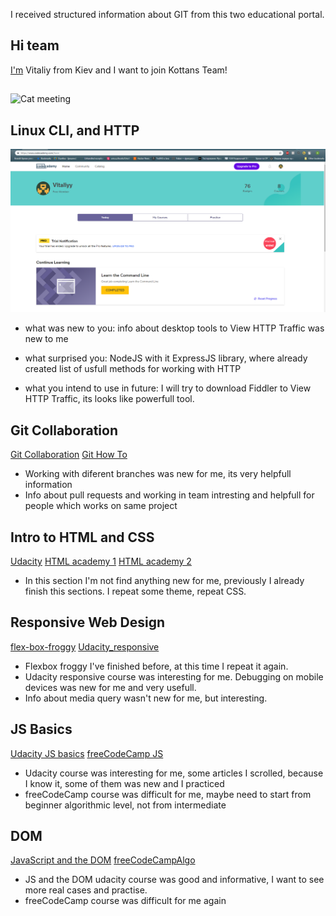 I received structured information about GIT from this two educational portal.

## Hi team
[I'm](https://github.com/V1taliy) Vitaliy from Kiev and I want to join Kottans Team!
##
![Cat meeting](https://media.giphy.com/media/eXTue7sCt6ZvG/giphy.gif)

## Linux CLI, and HTTP
![CodeAcademy](task_linux_cli/comandLine.png)

* what was new to you: 
info about desktop tools to View HTTP Traffic was new to me
* what surprised you:
NodeJS with it ExpressJS library, where already created list of usfull methods for working with HTTP

* what you intend to use in future:
I will try to download Fiddler to View HTTP Traffic, its looks like powerfull tool.

## Git Collaboration
[Git Collaboration](task_git_collaboration/githubColaboration.png)
[Git How To](task_git_collaboration/howToGit.png)

+ Working with diferent branches was new for me, its very helpfull information
+ Info about pull requests and working in team intresting and helpfull for people which works on same project


## Intro to HTML and CSS
[Udacity](task_html_css_intro/Udacity_HTML&CSS.png)
[HTML academy 1](task_html_css_intro/HTML_academy1.png)
[HTML academy 2](task_html_css_intro/HTML_academy2.png)

+ In this section I'm not find anything new for me, previously I already finish this sections. I repeat some theme, repeat CSS.


## Responsive Web Design
[flex-box-froggy](task_responsive_web_design/flex-box-froggy.png)
[Udacity_responsive](task_responsive_web_design/Udacity_responsive.png)

+ Flexbox froggy I've finished before, at this time I repeat it again.
+ Udacity responsive course was interesting for me. Debugging on mobile devices was new for me and very usefull.
+ Info about media query wasn't new for me, but interesting.


## JS Basics
[Udacity JS basics](task_js_basics/udacityJS.png)
[freeCodeCamp JS](task_js_basics/freeCodeCamp.png)

+ Udacity course was interesting for me, some articles I scrolled, because I know it, some of them was new and I practiced
+ freeCodeCamp course was difficult for me, maybe need to start from beginner algorithmic level, not from intermediate


## DOM

[JavaScript and the DOM](task_js_dom/DOM_object.png)
[freeCodeCampAlgo](task_js_dom/freeCodeCampAlgo.png)

+ JS and the DOM udacity course was good and informative, I want to see more real cases and practise.
+ freeCodeCamp course was difficult for me again
